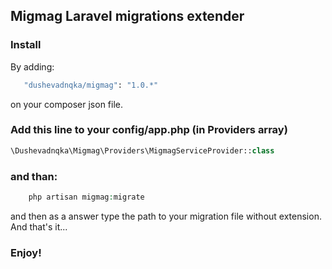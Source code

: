 ## Migmag Laravel migrations extender 

### Install

By adding: 
```sh
   "dushevadnqka/migmag": "1.0.*"
```

on your composer json file.

### Add this line to your config/app.php (in Providers array)
```php
\Dushevadnqka\Migmag\Providers\MigmagServiceProvider::class
```
### and than:

```php
    php artisan migmag:migrate
```
and then as a answer type the path to your migration file without extension.
And that's it... 
### Enjoy!